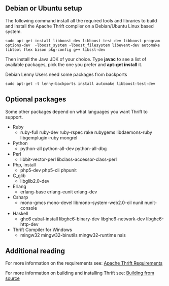 ## Debian or Ubuntu setup
The following command install all the required tools and libraries to build and install the Apache Thrift compiler on a Debian/Ubuntu Linux based system.

	sudo apt-get install libboost-dev libboost-test-dev libboost-program-options-dev  -lboost_system -lboost_filesystem libevent-dev automake libtool flex bison pkg-config g++ libssl-dev

Then install the Java JDK of your choice. Type **javac** to see a list of available packages, pick the one you prefer and **apt-get install** it.

Debian Lenny Users need some packages from backports

	sudo apt-get -t lenny-backports install automake libboost-test-dev

## Optional packages

Some other packages depend on what languages you want Thrift to support.

 * Ruby
	* ruby-full ruby-dev ruby-rspec rake rubygems libdaemons-ruby libgemplugin-ruby mongrel
 * Python
	* python-all python-all-dev python-all-dbg
 * Perl
	* libbit-vector-perl libclass-accessor-class-perl
 * Php, install
	* php5-dev php5-cli phpunit
 * C_glib
	* libglib2.0-dev
 * Erlang
	* erlang-base erlang-eunit erlang-dev
 * Csharp
	* mono-gmcs mono-devel libmono-system-web2.0-cil nunit nunit-console
 * Haskell
	* ghc6 cabal-install libghc6-binary-dev libghc6-network-dev libghc6-http-dev
 * Thrift Compiler for Windows
	* mingw32 mingw32-binutils mingw32-runtime nsis


## Additional reading

For more information on the requirements see: [Apache Thrift Requirements](/docs/install)

For more information on building and installing Thrift see: [Building from source](/docs/BuildingFromSource)
